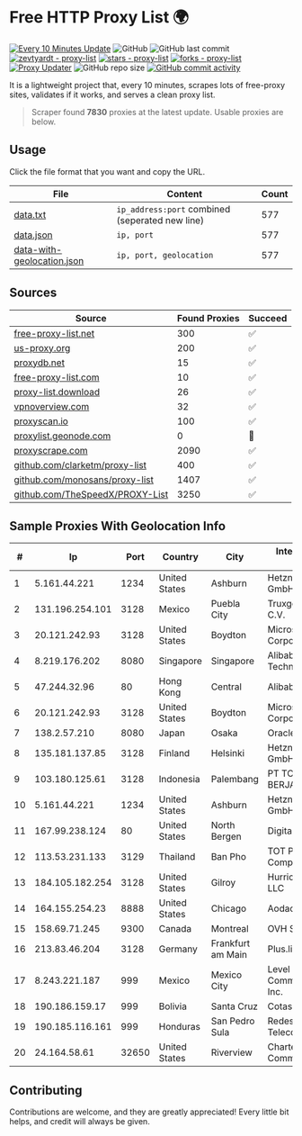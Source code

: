 
# Free HTTP Proxy List 🌍

[![Every 10 Minutes Update](https://github.com/mertguvencli/http-proxy-list/actions/workflows/main.yml/badge.svg?branch=main)](https://github.com/mertguvencli/http-proxy-list/actions/workflows/main.yml)
![GitHub](https://img.shields.io/github/license/mertguvencli/http-proxy-list)
![GitHub last commit](https://img.shields.io/github/last-commit/mertguvencli/http-proxy-list)
[![zevtyardt - proxy-list](https://img.shields.io/static/v1?label=zevtyardt&message=proxy-list&color=blue&logo=github)](https://github.com/zevtyardt/proxy-list "Go to GitHub repo")
[![stars - proxy-list](https://img.shields.io/github/stars/zevtyardt/proxy-list?style=social)](https://github.com/zevtyardt/proxy-list)
[![forks - proxy-list](https://img.shields.io/github/forks/zevtyardt/proxy-list?style=social)](https://github.com/zevtyardt/proxy-list)
[![Proxy Updater](https://github.com/zevtyardt/proxy-list/workflows/Proxy%20Updater/badge.svg)](https://github.com/zevtyardt/proxy-list/actions?query=workflow:"Proxy+Updater")
![GitHub repo size](https://img.shields.io/github/repo-size/zevtyardt/proxy-list)
[![GitHub commit activity](https://img.shields.io/github/commit-activity/m/zevtyardt/proxy-list?logo=commits)](https://github.com/zevtyardt/proxy-list/commits/main)

It is a lightweight project that, every 10 minutes, scrapes lots of free-proxy sites, validates if it works, and serves a clean proxy list.

> Scraper found **7830** proxies at the latest update. Usable proxies are below.

## Usage

Click the file format that you want and copy the URL.

|File|Content|Count|
|----|-------|-----|
|[data.txt](https://raw.githubusercontent.com/mertguvencli/http-proxy-list/main/proxy-list/data.txt)|`ip_address:port` combined (seperated new line)|577|
|[data.json](https://raw.githubusercontent.com/mertguvencli/http-proxy-list/main/proxy-list/data.json)|`ip, port`|577|
|[data-with-geolocation.json](https://raw.githubusercontent.com/mertguvencli/http-proxy-list/main/proxy-list/data-with-geolocation.json)|`ip, port, geolocation`|577|

## Sources

|Source|Found Proxies|Succeed|
|------|-------------|-------|
|[free-proxy-list.net](https://free-proxy-list.net)|300|✅|
|[us-proxy.org](https://www.us-proxy.org)|200|✅|
|[proxydb.net](http://proxydb.net)|15|✅|
|[free-proxy-list.com](https://free-proxy-list.com/?page=&port=&type%5B%5D=http&type%5B%5D=https&up_time=0&search=Search)|10|✅|
|[proxy-list.download](https://www.proxy-list.download/HTTP)|26|✅|
|[vpnoverview.com](https://vpnoverview.com/privacy/anonymous-browsing/free-proxy-servers)|32|✅|
|[proxyscan.io](https://www.proxyscan.io)|100|✅|
|[proxylist.geonode.com](https://proxylist.geonode.com/api/proxy-list?limit=300&page=1&sort_by=lastChecked&sort_type=desc&protocols=http,https)|0|🚫|
|[proxyscrape.com](https://api.proxyscrape.com/v2/?request=displayproxies&protocol=http&timeout=10000&country=all&ssl=all&anonymity=all)|2090|✅|
|[github.com/clarketm/proxy-list](https://raw.githubusercontent.com/clarketm/proxy-list/master/proxy-list-raw.txt)|400|✅|
|[github.com/monosans/proxy-list](https://raw.githubusercontent.com/monosans/proxy-list/main/proxies/http.txt)|1407|✅|
|[github.com/TheSpeedX/PROXY-List](https://raw.githubusercontent.com/TheSpeedX/PROXY-List/master/http.txt)|3250|✅|


## Sample Proxies With Geolocation Info

|#|Ip|Port|Country|City|Internet Service Provider|
|-|--|----|-------|----|-------------------------|
|1|5.161.44.221|1234|United States|Ashburn|Hetzner Online GmbH|
|2|131.196.254.101|3128|Mexico|Puebla City|Truxgo S. R.L. de C.V.|
|3|20.121.242.93|3128|United States|Boydton|Microsoft Corporation|
|4|8.219.176.202|8080|Singapore|Singapore|Alibaba (US) Technology Co., Ltd.|
|5|47.244.32.96|80|Hong Kong|Central|Alibaba.com LLC|
|6|20.121.242.93|3128|United States|Boydton|Microsoft Corporation|
|7|138.2.57.210|8080|Japan|Osaka|Oracle Corporation|
|8|135.181.137.85|3128|Finland|Helsinki|Hetzner Online GmbH|
|9|103.180.125.61|3128|Indonesia|Palembang|PT TOKO MIRING BERJAYA|
|10|5.161.44.221|1234|United States|Ashburn|Hetzner Online GmbH|
|11|167.99.238.124|80|United States|North Bergen|DigitalOcean, LLC|
|12|113.53.231.133|3129|Thailand|Ban Pho|TOT Public Company Limited|
|13|184.105.182.254|3128|United States|Gilroy|Hurricane Electric LLC|
|14|164.155.254.23|8888|United States|Chicago|Aodao Inc|
|15|158.69.71.245|9300|Canada|Montreal|OVH SAS|
|16|213.83.46.204|3128|Germany|Frankfurt am Main|Plus.line AG|
|17|8.243.221.187|999|Mexico|Mexico City|Level 3 Communications, Inc.|
|18|190.186.159.17|999|Bolivia|Santa Cruz|Cotas Ltda.|
|19|190.185.116.161|999|Honduras|San Pedro Sula|Redes y Telecomunicaciones|
|20|24.164.58.61|32650|United States|Riverview|Charter Communications|



## Contributing

Contributions are welcome, and they are greatly appreciated! Every
little bit helps, and credit will always be given.

